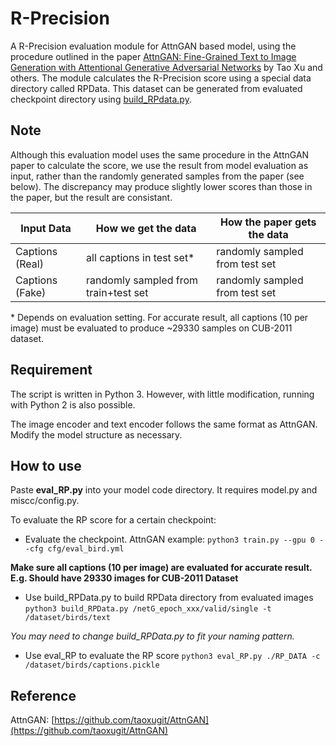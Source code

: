 
# R-Precision
A R-Precision evaluation module for AttnGAN based model, using the procedure outlined in the paper [AttnGAN: Fine-Grained Text to Image Generation with Attentional Generative Adversarial Networks](http://openaccess.thecvf.com/content_cvpr_2018/papers/Xu_AttnGAN_Fine-Grained_Text_CVPR_2018_paper.pdf) by Tao Xu and others. The module calculates the R-Precision score using a special data directory called RPData. This dataset can be generated from evaluated checkpoint directory using [build_RPdata.py](https://github.com/maincarry/R-Precision/blob/master/build_RPData.py).

## Note
Although this evaluation model uses the same procedure in the AttnGAN paper to calculate the score, we use the result from model evaluation as input, rather than the randomly generated samples from the paper (see below). The discrepancy may produce slightly lower scores than those in the paper, but the result are consistant.

|Input Data| How we get the data | How the paper gets the data
|--|--|--|
| Captions (Real) | all captions in test set*| randomly sampled from test set
| Captions (Fake) | randomly sampled from train+test set | randomly sampled from test set

\* Depends on evaluation setting. For accurate result, all captions (10 per image) must be evaluated to produce ~29330 samples on CUB-2011 dataset. 

## Requirement
The script is written in Python 3. However, with little modification, running with Python 2 is also possible.

The image encoder and text encoder follows the same format as AttnGAN. Modify the model structure as necessary.

## How to use
Paste **eval_RP.py** into your model code directory. It requires model.py and miscc/config.py.

To evaluate the RP score for a certain checkpoint:
- Evaluate the checkpoint. AttnGAN example:
`python3 train.py --gpu 0 --cfg cfg/eval_bird.yml`

**Make sure all captions (10 per image) are evaluated for accurate result. E.g. Should have 29330 images for CUB-2011 Dataset**

- Use build_RPData.py to build RPData directory from evaluated images
`python3 build_RPData.py /netG_epoch_xxx/valid/single -t /dataset/birds/text`

*You may need to change build_RPData.py to fit your naming pattern.*
- Use eval_RP to evaluate the RP score
`python3 eval_RP.py ./RP_DATA -c /dataset/birds/captions.pickle`


## Reference
AttnGAN: [https://github.com/taoxugit/AttnGAN](https://github.com/taoxugit/AttnGAN)
